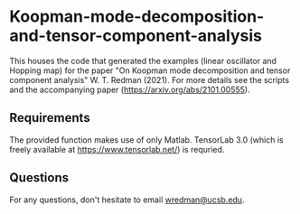 # Koopman-mode-decomposition-and-tensor-component-analysis
This houses the code that generated the examples (linear oscillator and Hopping map) for the paper "On Koopman mode decomposition and tensor component analysis" W. T. Redman (2021). For more details see the scripts and the accompanying paper (https://arxiv.org/abs/2101.00555). 

## Requirements

The provided function makes use of only Matlab. TensorLab 3.0 (which is freely available at https://www.tensorlab.net/) is requried. 

## Questions 

For any questions, don't hesitate to email wredman@ucsb.edu. 

